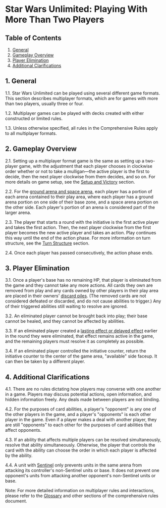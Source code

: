 # Star Wars Unlimited: Playing With More Than Two Players

## Table of Contents
1. [General](#1-general)
2. [Gameplay Overview](#2-gameplay-overview)
3. [Player Elimination](#3-player-elimination)
4. [Additional Clarifications](#4-additional-clarifications)

## 1. General
1.1. Star Wars Unlimited can be played using several different game formats. This section describes multiplayer formats, which are for games with more than two players, usually three or four.

1.2. Multiplayer games can be played with decks created with either constructed or limited rules.

1.3. Unless otherwise specified, all rules in the Comprehensive Rules apply to all multiplayer formats.

## 2. Gameplay Overview
2.1. Setting up a multiplayer format game is the same as setting up a two-player game, with the adjustment that each player chooses in clockwise order whether or not to take a mulligan—the active player is the first to decide, then the next player clockwise from them decides, and so on. For more details on game setup, see the [Setup and Victory](setup-and-victory.md) section.

2.2. For the [ground arena and space arena](game-zones.md#arenas), each player has a portion of each arena contained to their play area, where each player has a ground arena portion on one side of their base zone, and a space arena portion on the other side. Each player's portion of an arena is considered part of the larger arena.

2.3. The player that starts a round with the initiative is the first active player and takes the first action. Then, the next player clockwise from the first player becomes the new active player and takes an action. Play continues this way until the end of the action phase. For more information on turn structure, see the [Turn Structure](turn-structure.md) section.

2.4. Once each player has passed consecutively, the action phase ends.

## 3. Player Elimination
3.1. Once a player's base has no remaining HP, that player is eliminated from the game and they cannot take any more actions. All cards they own are removed from play and any cards owned by other players in their play area are placed in their owners' [discard piles](game-zones.md#discard-pile). (The removed cards are not considered defeated or discarded, and do not cause abilities to trigger.) Any of their triggered abilities still waiting to resolve are ignored.

3.2. An eliminated player cannot be brought back into play; their base cannot be healed, and they cannot be affected by abilities.

3.3. If an eliminated player created a [lasting effect or delayed effect](abilities-and-effects.md#3-effects) earlier in the round they were eliminated, that effect remains active in the game, and the remaining players must resolve it as completely as possible.

3.4. If an eliminated player controlled the initiative counter, return the initiative counter to the center of the game area, "available" side faceup. It can then be taken by a different player.

## 4. Additional Clarifications
4.1. There are no rules dictating how players may converse with one another in a game. Players may discuss potential actions, open information, and hidden information freely. Any deals made between players are not binding.

4.2. For the purposes of card abilities, a player's "opponent" is any one of the other players in the game, and a player's "opponents" is each other player in the game. Even if a player makes a deal with another player, they are still "opponents" to each other for the purposes of card abilities that affect opponents.

4.3. If an ability that affects multiple players can be resolved simultaneously, resolve that ability simultaneously. Otherwise, the player that controls the card with the ability can choose the order in which each player is affected by the ability.

4.4. A unit with [Sentinel](keywords.md#sentinel) only prevents units in the same arena from attacking its controller's non-Sentinel units or base. It does not prevent one opponent's units from attacking another opponent's non-Sentinel units or base.

Note: For more detailed information on multiplayer rules and interactions, please refer to the [Glossary](glossary.md) and other sections of the comprehensive rules document.
